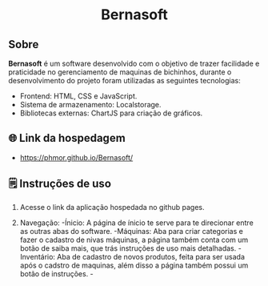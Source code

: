 <h1 align="center">Bernasoft</h1>

## Sobre
**Bernasoft** é um software desenvolvido com o objetivo de trazer facilidade e praticidade no gerenciamento de maquinas de bichinhos, durante o desenvolvimento do projeto foram utilizadas as seguintes tecnologias:
- Frontend: HTML, CSS e JavaScript.
- Sistema de armazenamento: Localstorage.
- Bibliotecas externas: ChartJS para criação de gráficos.

## 🌐 Link da hospedagem
  - https://phmor.github.io/Bernasoft/

## 🗒️ Instruções de uso
  1. Acesse o link da aplicação hospedada no github pages.
     
  2. Navegação:
    -Ínicio: A página de ínicio te serve para te direcionar entre as outras abas do software.
    -Máquinas: Aba para criar categorias e fazer o cadastro de nivas máquinas, a página também conta com um botão de saiba mais, que trás instruções de uso mais detalhadas.
    -Inventário: Aba de cadastro de novos produtos, feita para ser usada após o cadstro de maquinas, além disso a página também possui um botão de instruções.
    -
